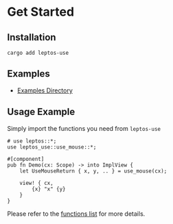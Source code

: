 # Get Started

## Installation

```shell
cargo add leptos-use
```

## Examples

- [Examples Directory](https://github.com/Synphonyte/leptos-use/tree/main/examples)

## Usage Example

Simply import the functions you need from `leptos-use`

```rust,noplayground
# use leptos::*;
use leptos_use::use_mouse::*;

#[component]
pub fn Demo(cx: Scope) -> into ImplView {
    let UseMouseReturn { x, y, .. } = use_mouse(cx);
    
    view! { cx,
        {x} "x" {y}
    }
}
```

Please refer to the [functions list](functions.md) for more details.